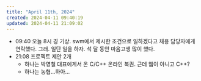 ```yaml
---
title: "April 11th, 2024"
created: 2024-04-11 09:40:19
updated: 2024-04-11 21:09:02
---
```

  * 09:40 오늘 8시 경 기상. swm에서 제시한 조건으로 일하겠다고 채용 담당자에게 연락했다. 그래. 일단 일을 하자. 석 달 동안 마음고생 많이 했다.
  * 21:08 프로젝트 제안 2개
    * 하나는 박영철 대표에게서 온 C/C++ 온라인 복권. 근데 웹이 아니고 C++?
    * 하나는 농협...하아...